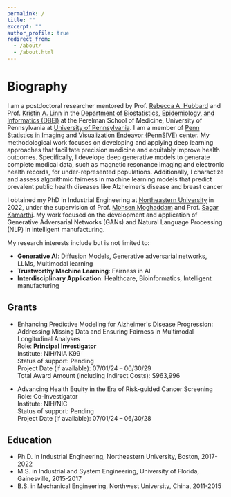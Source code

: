 ```yaml
---
permalink: /
title: ""
excerpt: ""
author_profile: true
redirect_from: 
  - /about/
  - /about.html
---
```


# Biography

I am a postdoctoral researcher mentored by Prof. [Rebecca A. Hubbard](https://www.dbei.med.upenn.edu/bio/rebecca-hubbard-phd) and Prof. [Kristin A. Linn](https://www.dbei.med.upenn.edu/bio/kristin-linn-phd) in the [Department of Biostatistics, Epidemiology, and Informatics (DBEI)](https://www.dbei.med.upenn.edu/) at the Perelman School of Medicine, University of Pennsylvania at [University of Pennsylvania](https://www.upenn.edu/). I am a member of [Penn Statistics in Imaging and Visualization Endeavor (PennSIVE)](https://www.dbeicoe.med.upenn.edu/pennsive) center. My methodological work focuses on developing and applying deep learning approaches that facilitate precision medicine and equitably improve health outcomes. Specifically, I  develope deep generative models to generate complete medical data, such as magnetic resonance imaging and electronic health records, for under-represented populations. Additionally, I charactize and assess algorithmic fairness in machine learning models that predict prevalent public health diseases like Alzheimer’s disease and breast cancer

I obtained my PhD in Industrial Engineering at [Northeastern University](https://www.northeastern.edu/) in 2022, under the supervision of Prof. [Mohsen Moghaddam](https://www.sail-nu.com/mohsen-moghaddam) and Prof. [Sagar Kamarthi](https://coe.northeastern.edu/people/kamarthi-sagar/). My work focused on the development and application of Generative Adversarial Networks (GANs) and Natural Language Processing (NLP) in intelligent manufacturing. 

My research interests include but is not limited to:   
* **Generative AI**: Diffusion Models, Generative adversarial networks, LLMs, Multimodal learning
* **Trustworthy Machine Learning**: Fairness in AI
* **Interdisciplinary Application**: Healthcare, Bioinformatics, Intelligent manufacturing


## Grants

* Enhancing Predictive Modeling for Alzheimer's Disease Progression: Addressing Missing Data and Ensuring Fairness in Multimodal Longitudinal Analyses <br>
Role: **Principal Investigator** <br>
Institute: NIH/NIA K99 <br>
Status of support: Pending<br>
Project Date (if available): 07/01/24 – 06/30/29<br>
Total Award Amount (including Indirect Costs): \$963,996<br>

* Advancing Health Equity in the Era of Risk-guided Cancer Screening<br>
Role: Co-Investigator <br>
Institute: NIH/NIC <br>
Status of support: Pending<br>
Project Date (if available): 07/01/24 – 06/30/28<br>


## Education
  * Ph.D. in Industrial Engineering, Northeastern University, Boston, 2017-2022
  * M.S. in Industrial and System Engineering, University of Florida, Gainesville, 2015-2017
  * B.S. in Mechanical Engineering, Northwest University, China, 2011-2015

